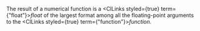  



The result of a numerical function is a <ClLinks styled={true} term={"float"}><i>float</i></ClLinks> of the largest format among all the floating-point arguments to the <ClLinks styled={true} term={"function"}><i>function</i></ClLinks>. 







 



 



